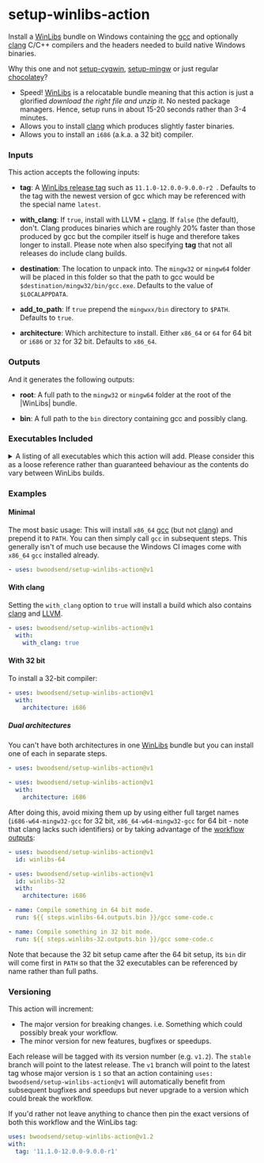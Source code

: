 # setup-winlibs-action

Install a [WinLibs] bundle on Windows containing the [gcc] and optionally
[clang] C/C++ compilers and the headers needed to build native Windows binaries.

Why this one and not [setup-cygwin], [setup-mingw] or just regular [chocolatey]?

*   Speed! [WinLibs] is a relocatable bundle meaning that this action is just a
    glorified *download the right file and unzip it*.
    No nested package managers.
    Hence, setup runs in about 15-20 seconds rather than 3-4 minutes.
*   Allows you to install [clang] which produces slightly faster binaries.
*   Allows you to install an `i686` (a.k.a. a 32 bit) compiler.


### Inputs

This action accepts the following inputs:

-   **tag**:
    A [WinLibs release tag](https://github.com/brechtsanders/winlibs_mingw/tags)
    such as `11.1.0-12.0.0-9.0.0-r2 `.
    Defaults to the tag with the newest version of gcc which may be referenced
    with the special name `latest`.

-   **with_clang**:
    If `true`, install with LLVM + [clang].
    If `false` (the default), don't.
    Clang produces binaries which are roughly 20% faster than those produced by
    gcc but the compiler itself is huge and therefore takes longer to install.
    Please note when also specifying **tag**
    that not all releases do include clang builds.

-   **destination**:
    The location to unpack into.
    The `mingw32` or `mingw64` folder will be placed in this
    folder so that the path to gcc would be `$destination/mingw32/bin/gcc.exe`.
    Defaults to the value of `$LOCALAPPDATA`.

-   **add_to_path**:
    If `true` prepend the `mingwxx/bin` directory to `$PATH`.
    Defaults to `true`.

-   **architecture**:
    Which architecture to install.
    Either `x86_64` or `64` for 64 bit or `i686`  or `32` for 32 bit.
    Defaults to `x86_64`.

### Outputs

And it generates the following outputs:

-   **root**:
    A full path to the `mingw32` or `mingw64` folder at the root of the
    |WinLibs| bundle.

-   **bin**:
    A full path to the `bin` directory containing gcc and possibly clang.


### Executables Included

<details><summary>A listing of all executables which this action will add.
Please consider this as a loose reference rather than guaranteed behaviour
as the contents do vary between WinLibs builds.
</summary>

| x86_64                                         | i686                                         | clang x86_64                                   | clang i686                                   |
|:-----------------------------------------------|:---------------------------------------------|:-----------------------------------------------|:---------------------------------------------|
| `addr2line`                                    | `addr2line`                                  | `addr2line`                                    | `addr2line`                                  |
| `ar`                                           | `ar`                                         | `ar`                                           | `ar`                                         |
| `as`                                           | `as`                                         | `as`                                           | `as`                                         |
|                                                |                                              | `bugpoint`                                     | `bugpoint`                                   |
| `c++`                                          | `c++`                                        | `c++`                                          | `c++`                                        |
| `c++filt`                                      | `c++filt`                                    | `c++filt`                                      | `c++filt`                                    |
|                                                |                                              | `c-index-test`                                 | `c-index-test`                               |
|                                                |                                              | `clang`                                        | `clang`                                      |
|                                                |                                              | `clang++`                                      | `clang++`                                    |
|                                                |                                              | `clang-apply-replacements`                     | `clang-apply-replacements`                   |
|                                                |                                              | `clang-change-namespace`                       | `clang-change-namespace`                     |
|                                                |                                              | `clang-check`                                  | `clang-check`                                |
|                                                |                                              | `clang-cl`                                     | `clang-cl`                                   |
|                                                |                                              | `clang-cpp`                                    | `clang-cpp`                                  |
|                                                |                                              | `clang-doc`                                    | `clang-doc`                                  |
|                                                |                                              | `clang-extdef-mapping`                         | `clang-extdef-mapping`                       |
|                                                |                                              | `clang-format`                                 | `clang-format`                               |
|                                                |                                              | `clang-include-fixer`                          | `clang-include-fixer`                        |
|                                                |                                              | `clang-move`                                   | `clang-move`                                 |
|                                                |                                              | `clang-offload-bundler`                        | `clang-offload-bundler`                      |
|                                                |                                              | `clang-offload-wrapper`                        | `clang-offload-wrapper`                      |
|                                                |                                              | `clang-query`                                  | `clang-query`                                |
|                                                |                                              | `clang-refactor`                               | `clang-refactor`                             |
|                                                |                                              | `clang-rename`                                 | `clang-rename`                               |
|                                                |                                              | `clang-reorder-fields`                         | `clang-reorder-fields`                       |
|                                                |                                              | `clang-scan-deps`                              | `clang-scan-deps`                            |
|                                                |                                              | `clang-tidy`                                   | `clang-tidy`                                 |
|                                                |                                              | `clangd`                                       | `clangd`                                     |
|                                                |                                              | `clangd-indexer`                               | `clangd-indexer`                             |
| `cpp`                                          | `cpp`                                        | `cpp`                                          | `cpp`                                        |
|                                                |                                              | `dexp`                                         | `dexp`                                       |
|                                                |                                              | `diagtool`                                     | `diagtool`                                   |
| `dlltool`                                      | `dlltool`                                    | `dlltool`                                      | `dlltool`                                    |
| `dllwrap`                                      | `dllwrap`                                    | `dllwrap`                                      | `dllwrap`                                    |
| `dos2unix`                                     | `dos2unix`                                   | `dos2unix`                                     | `dos2unix`                                   |
|                                                |                                              | `dsymutil`                                     | `dsymutil`                                   |
| `elfedit`                                      | `elfedit`                                    | `elfedit`                                      | `elfedit`                                    |
| `g++`                                          | `g++`                                        | `g++`                                          | `g++`                                        |
| `gcc`                                          | `gcc`                                        | `gcc`                                          | `gcc`                                        |
| `gcc-ar`                                       | `gcc-ar`                                     | `gcc-ar`                                       | `gcc-ar`                                     |
| `gcc-nm`                                       | `gcc-nm`                                     | `gcc-nm`                                       | `gcc-nm`                                     |
| `gcc-ranlib`                                   | `gcc-ranlib`                                 | `gcc-ranlib`                                   | `gcc-ranlib`                                 |
| `gcov`                                         | `gcov`                                       | `gcov`                                         | `gcov`                                       |
| `gcov-dump`                                    | `gcov-dump`                                  | `gcov-dump`                                    | `gcov-dump`                                  |
| `gcov-tool`                                    | `gcov-tool`                                  | `gcov-tool`                                    | `gcov-tool`                                  |
| `gdb`                                          | `gdb`                                        | `gdb`                                          | `gdb`                                        |
| `gdbserver`                                    | `gdbserver`                                  | `gdbserver`                                    | `gdbserver`                                  |
| `gdc`                                          | `gdc`                                        | `gdc`                                          | `gdc`                                        |
| `gendef`                                       | `gendef`                                     | `gendef`                                       | `gendef`                                     |
| `genidl`                                       | `genidl`                                     | `genidl`                                       | `genidl`                                     |
| `gfortran`                                     | `gfortran`                                   | `gfortran`                                     | `gfortran`                                   |
| `gprof`                                        | `gprof`                                      | `gprof`                                        | `gprof`                                      |
|                                                | `i686-w64-mingw32-accel-nvptx-none-gcc`      |                                                | `i686-w64-mingw32-accel-nvptx-none-gcc`      |
|                                                | `i686-w64-mingw32-accel-nvptx-none-gdc`      |                                                | `i686-w64-mingw32-accel-nvptx-none-gdc`      |
|                                                | `i686-w64-mingw32-accel-nvptx-none-lto-dump` |                                                | `i686-w64-mingw32-accel-nvptx-none-lto-dump` |
|                                                | `i686-w64-mingw32-c++`                       |                                                | `i686-w64-mingw32-c++`                       |
|                                                | `i686-w64-mingw32-g++`                       |                                                | `i686-w64-mingw32-g++`                       |
|                                                | `i686-w64-mingw32-gcc`                       |                                                | `i686-w64-mingw32-gcc`                       |
|                                                | `i686-w64-mingw32-gcc-10.2.0`                |                                                | `i686-w64-mingw32-gcc-10.2.0`                |
|                                                | `i686-w64-mingw32-gcc-ar`                    |                                                | `i686-w64-mingw32-gcc-ar`                    |
|                                                | `i686-w64-mingw32-gcc-nm`                    |                                                | `i686-w64-mingw32-gcc-nm`                    |
|                                                | `i686-w64-mingw32-gcc-ranlib`                |                                                | `i686-w64-mingw32-gcc-ranlib`                |
|                                                | `i686-w64-mingw32-gdc`                       |                                                | `i686-w64-mingw32-gdc`                       |
|                                                | `i686-w64-mingw32-gfortran`                  |                                                | `i686-w64-mingw32-gfortran`                  |
|                                                |                                              | `jwasm`                                        | `jwasm`                                      |
| `ld`                                           | `ld`                                         | `ld`                                           | `ld`                                         |
| `ld.bfd`                                       | `ld.bfd`                                     | `ld.bfd`                                       | `ld.bfd`                                     |
|                                                |                                              | `ld64.lld`                                     | `ld64.lld`                                   |
|                                                |                                              | `llc`                                          | `llc`                                        |
|                                                |                                              | `lld`                                          | `lld`                                        |
|                                                |                                              | `lld-link`                                     | `lld-link`                                   |
|                                                |                                              | `lldb`                                         | `lldb`                                       |
|                                                |                                              | `lldb-argdumper`                               | `lldb-argdumper`                             |
|                                                |                                              | `lldb-instr`                                   | `lldb-instr`                                 |
|                                                |                                              | `lldb-server`                                  | `lldb-server`                                |
|                                                |                                              | `lli`                                          | `lli`                                        |
|                                                |                                              | `llvm-addr2line`                               | `llvm-addr2line`                             |
|                                                |                                              | `llvm-ar`                                      | `llvm-ar`                                    |
|                                                |                                              | `llvm-as`                                      | `llvm-as`                                    |
|                                                |                                              | `llvm-bcanalyzer`                              | `llvm-bcanalyzer`                            |
|                                                |                                              | `llvm-c-test`                                  | `llvm-c-test`                                |
|                                                |                                              | `llvm-cat`                                     | `llvm-cat`                                   |
|                                                |                                              | `llvm-cfi-verify`                              | `llvm-cfi-verify`                            |
|                                                |                                              | `llvm-config`                                  | `llvm-config`                                |
|                                                |                                              | `llvm-cov`                                     | `llvm-cov`                                   |
|                                                |                                              | `llvm-cvtres`                                  | `llvm-cvtres`                                |
|                                                |                                              | `llvm-cxxdump`                                 | `llvm-cxxdump`                               |
|                                                |                                              | `llvm-cxxfilt`                                 | `llvm-cxxfilt`                               |
|                                                |                                              | `llvm-cxxmap`                                  | `llvm-cxxmap`                                |
|                                                |                                              | `llvm-diff`                                    | `llvm-diff`                                  |
|                                                |                                              | `llvm-dis`                                     | `llvm-dis`                                   |
|                                                |                                              | `llvm-dlltool`                                 | `llvm-dlltool`                               |
|                                                |                                              | `llvm-dwarfdump`                               | `llvm-dwarfdump`                             |
|                                                |                                              | `llvm-dwp`                                     | `llvm-dwp`                                   |
|                                                |                                              | `llvm-elfabi`                                  | `llvm-elfabi`                                |
|                                                |                                              | `llvm-exegesis`                                | `llvm-exegesis`                              |
|                                                |                                              | `llvm-extract`                                 | `llvm-extract`                               |
|                                                |                                              | `llvm-gsymutil`                                | `llvm-gsymutil`                              |
|                                                |                                              | `llvm-ifs`                                     | `llvm-ifs`                                   |
|                                                |                                              | `llvm-install-name-tool`                       | `llvm-install-name-tool`                     |
|                                                |                                              | `llvm-jitlink`                                 | `llvm-jitlink`                               |
|                                                |                                              | `llvm-lib`                                     | `llvm-lib`                                   |
|                                                |                                              | `llvm-link`                                    | `llvm-link`                                  |
|                                                |                                              | `llvm-lipo`                                    | `llvm-lipo`                                  |
|                                                |                                              | `llvm-lto2`                                    | `llvm-lto2`                                  |
|                                                |                                              | `llvm-mc`                                      | `llvm-mc`                                    |
|                                                |                                              | `llvm-mca`                                     | `llvm-mca`                                   |
|                                                |                                              | `llvm-ml`                                      | `llvm-ml`                                    |
|                                                |                                              | `llvm-modextract`                              | `llvm-modextract`                            |
|                                                |                                              | `llvm-mt`                                      | `llvm-mt`                                    |
|                                                |                                              | `llvm-nm`                                      | `llvm-nm`                                    |
|                                                |                                              | `llvm-objcopy`                                 | `llvm-objcopy`                               |
|                                                |                                              | `llvm-objdump`                                 | `llvm-objdump`                               |
|                                                |                                              | `llvm-opt-report`                              | `llvm-opt-report`                            |
|                                                |                                              | `llvm-pdbutil`                                 | `llvm-pdbutil`                               |
|                                                |                                              | `llvm-profdata`                                | `llvm-profdata`                              |
|                                                |                                              | `llvm-ranlib`                                  | `llvm-ranlib`                                |
|                                                |                                              | `llvm-rc`                                      | `llvm-rc`                                    |
|                                                |                                              | `llvm-readelf`                                 | `llvm-readelf`                               |
|                                                |                                              | `llvm-readobj`                                 | `llvm-readobj`                               |
|                                                |                                              | `llvm-reduce`                                  | `llvm-reduce`                                |
|                                                |                                              | `llvm-rtdyld`                                  | `llvm-rtdyld`                                |
|                                                |                                              | `llvm-size`                                    | `llvm-size`                                  |
|                                                |                                              | `llvm-split`                                   | `llvm-split`                                 |
|                                                |                                              | `llvm-stress`                                  | `llvm-stress`                                |
|                                                |                                              | `llvm-strings`                                 | `llvm-strings`                               |
|                                                |                                              | `llvm-strip`                                   | `llvm-strip`                                 |
|                                                |                                              | `llvm-symbolizer`                              | `llvm-symbolizer`                            |
|                                                |                                              | `llvm-tblgen`                                  | `llvm-tblgen`                                |
|                                                |                                              | `llvm-undname`                                 | `llvm-undname`                               |
|                                                |                                              | `llvm-xray`                                    | `llvm-xray`                                  |
| `lto-dump`                                     | `lto-dump`                                   | `lto-dump`                                     | `lto-dump`                                   |
| `mac2unix`                                     | `mac2unix`                                   | `mac2unix`                                     | `mac2unix`                                   |
| `mingw32-make`                                 | `mingw32-make`                               | `mingw32-make`                                 | `mingw32-make`                               |
|                                                |                                              | `modularize`                                   | `modularize`                                 |
|                                                |                                              | `nasm`                                         | `nasm`                                       |
|                                                |                                              | `ndisasm`                                      | `ndisasm`                                    |
| `nm`                                           | `nm`                                         | `nm`                                           | `nm`                                         |
| `objcopy`                                      | `objcopy`                                    | `objcopy`                                      | `objcopy`                                    |
| `objdump`                                      | `objdump`                                    | `objdump`                                      | `objdump`                                    |
|                                                |                                              | `obj2yaml`                                     | `obj2yaml`                                   |
|                                                |                                              | `opt`                                          | `opt`                                        |
| `pexports`                                     | `pexports`                                   | `pexports`                                     | `pexports`                                   |
|                                                |                                              | `pp-trace`                                     | `pp-trace`                                   |
| `ranlib`                                       | `ranlib`                                     | `ranlib`                                       | `ranlib`                                     |
| `readelf`                                      | `readelf`                                    | `readelf`                                      | `readelf`                                    |
|                                                |                                              | `sancov`                                       | `sancov`                                     |
|                                                |                                              | `sanstats`                                     | `sanstats`                                   |
| `size`                                         | `size`                                       | `size`                                         | `size`                                       |
| `strings`                                      | `strings`                                    | `strings`                                      | `strings`                                    |
| `strip`                                        | `strip`                                      | `strip`                                        | `strip`                                      |
|                                                |                                              | `tool-template`                                | `tool-template`                              |
| `unix2dos`                                     | `unix2dos`                                   | `unix2dos`                                     | `unix2dos`                                   |
| `unix2mac`                                     | `unix2mac`                                   | `unix2mac`                                     | `unix2mac`                                   |
|                                                |                                              | `verify-uselistorder`                          | `verify-uselistorder`                        |
|                                                |                                              | `vsyasm`                                       | `vsyasm`                                     |
|                                                |                                              | `wasm-ld`                                      | `wasm-ld`                                    |
| `windmc`                                       | `windmc`                                     | `windmc`                                       | `windmc`                                     |
| `windres`                                      | `windres`                                    | `windres`                                      | `windres`                                    |
| `x86_64-w64-mingw32-accel-nvptx-none-gcc`      |                                              | `x86_64-w64-mingw32-accel-nvptx-none-gcc`      |                                              |
| `x86_64-w64-mingw32-accel-nvptx-none-gdc`      |                                              | `x86_64-w64-mingw32-accel-nvptx-none-gdc`      |                                              |
| `x86_64-w64-mingw32-accel-nvptx-none-lto-dump` |                                              | `x86_64-w64-mingw32-accel-nvptx-none-lto-dump` |                                              |
| `x86_64-w64-mingw32-c++`                       |                                              | `x86_64-w64-mingw32-c++`                       |                                              |
| `x86_64-w64-mingw32-g++`                       |                                              | `x86_64-w64-mingw32-g++`                       |                                              |
| `x86_64-w64-mingw32-gcc`                       |                                              | `x86_64-w64-mingw32-gcc`                       |                                              |
| `x86_64-w64-mingw32-gcc-10.2.0`                |                                              | `x86_64-w64-mingw32-gcc-10.2.0`                |                                              |
| `x86_64-w64-mingw32-gcc-ar`                    |                                              | `x86_64-w64-mingw32-gcc-ar`                    |                                              |
| `x86_64-w64-mingw32-gcc-nm`                    |                                              | `x86_64-w64-mingw32-gcc-nm`                    |                                              |
| `x86_64-w64-mingw32-gcc-ranlib`                |                                              | `x86_64-w64-mingw32-gcc-ranlib`                |                                              |
| `x86_64-w64-mingw32-gdc`                       |                                              | `x86_64-w64-mingw32-gdc`                       |                                              |
| `x86_64-w64-mingw32-gfortran`                  |                                              | `x86_64-w64-mingw32-gfortran`                  |                                              |
|                                                |                                              | `yaml2obj`                                     | `yaml2obj`                                   |
|                                                |                                              | `yasm`                                         | `yasm`                                       |
|                                                |                                              | `ytasm`                                        | `ytasm`                                      |

</details>

### Examples

#### Minimal

The most basic usage:
This will install `x86_64` [gcc] (but not [clang]) and prepend it to `PATH`.
You can then simply call `gcc` in subsequent steps.
This generally isn't of much use because the Windows CI images come with
`x86_64` `gcc` installed already.

```yaml
- uses: bwoodsend/setup-winlibs-action@v1
```


#### With clang

Setting the `with_clang` option to `true` will install a build which also
contains [clang] and [LLVM].

```yaml
- uses: bwoodsend/setup-winlibs-action@v1
  with:
    with_clang: true
```


#### With 32 bit

To install a 32-bit compiler:

```yaml
- uses: bwoodsend/setup-winlibs-action@v1
  with:
    architecture: i686
```


##### Dual architectures

You can't have both architectures in one [WinLibs] bundle
but you can install one of each in separate steps.

```yaml
- uses: bwoodsend/setup-winlibs-action@v1

- uses: bwoodsend/setup-winlibs-action@v1
  with:
    architecture: i686
```

After doing this, avoid mixing them up by using either full target names
(`i686-w64-mingw32-gcc` for 32 bit, `x86_64-w64-mingw32-gcc` for 64 bit -
note that clang lacks such identifiers)
or by taking advantage of the [workflow outputs](#outputs):

```yaml
- uses: bwoodsend/setup-winlibs-action@v1
  id: winlibs-64

- uses: bwoodsend/setup-winlibs-action@v1
  id: winlibs-32
  with:
    architecture: i686

- name: Compile something in 64 bit mode.
  run: ${{ steps.winlibs-64.outputs.bin }}/gcc some-code.c

- name: Compile something in 32 bit mode.
  run: ${{ steps.winlibs-32.outputs.bin }}/gcc some-code.c
```

Note that because the 32 bit setup came after the 64 bit setup,
its `bin` dir will come first in `PATH` so that the 32 executables can be
referenced by name rather than full paths.



### Versioning

This action will increment:

*   The major version for breaking changes.
    i.e. Something which could possibly break your workflow.
*   The minor version for new features, bugfixes or speedups.

Each release will be tagged with its version number (e.g. `v1.2`).
The `stable` branch will point to the latest release.
The `v1` branch will point to the latest tag whose major version is `1`
so that an action containing `uses: bwoodsend/setup-winlibs-action@v1`
will automatically benefit from subsequent bugfixes and speedups
but never upgrade to a version which could break the workflow.

If you'd rather not leave anything to chance then pin the exact versions of
both this workflow and the WinLibs tag:
```yaml
uses: bwoodsend/setup-winlibs-action@v1.2
with:
  tag: '11.1.0-12.0.0-9.0.0-r1'
```

[WinLibs]: https://www.winlibs.com/
[gcc]: https://gcc.gnu.org/
[clang]: https://clang.llvm.org/
[LLVM]: https://llvm.org/
[setup-cygwin]: https://github.com/egor-tensin/setup-cygwin
[setup-mingw]: https://github.com/egor-tensin/setup-mingw
[chocolatey]: https://chocolatey.org/
